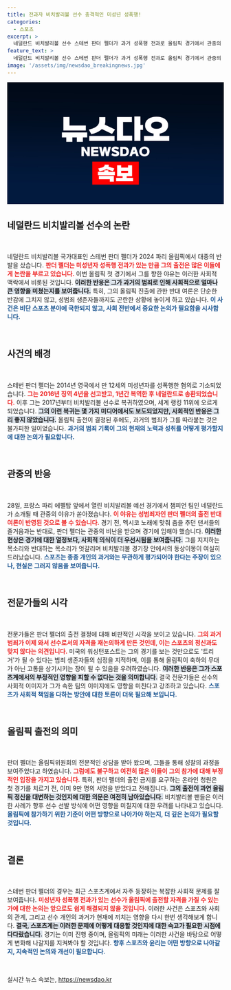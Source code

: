 ```yaml
---
title: 전과자 비치발리볼 선수 충격적인 미성년 성폭행!
categories:
  - 스포츠
excerpt: >
  네덜란드 비치발리볼 선수 스테번 판더 펠더가 과거 성폭행 전과로 올림픽 경기에서 관중의 야유를 받았다. 그의 출전에 대한 반대 여론이 거세지며, 온라인 청원은 9만 명의 서명을 획득했다.
feature_text: >
  네덜란드 비치발리볼 선수 스테번 판더 펠더가 과거 성폭행 전과로 올림픽 경기에서 관중의 야유를 받았다. 그의 출전에 대한 반대 여론이 거세지며, 온라인 청원은 9만 명의 서명을 획득했다.
image: '/assets/img/newsdao_breakingnews.jpg'
---
```


<p><img src="/assets/img/newsdao_breakingnews.jpg" alt="bookingtag 속보" /></p>

<h2 data-ke-size="size26">네덜란드 비치발리볼 선수의 논란</h2>

<p data-ke-size="size16">&nbsp;</p>

<p>네덜란드 비치발리볼 국가대표인 스테번 판더 펠더가 2024 파리 올림픽에서 대중의 반발을 샀습니다. <b><span style="color: #ee2323;">판더 펠더는 미성년자 성폭행 전과가 있는 만큼 그의 출전은 많은 이들에게 논란을 부르고 있습니다.</span></b> 이번 올림픽 첫 경기에서 그를 향한 야유는 이러한 사회적 맥락에서 비롯된 것입니다. <b><span style="background-color: #21538527;">이러한 반응은 그가 과거의 범죄로 인해 사회적으로 얼마나 큰 영향을 미쳤는지를 보여줍니다.</span></b> 특히, 그의 올림픽 진출에 관한 반대 여론은 단순한 반감에 그치지 않고, 성범죄 생존자들까지도 곤란한 상황에 놓이게 하고 있습니다. <b><span style="color: #1a5490;">이 사건은 비단 스포츠 분야에 국한되지 않고, 사회 전반에서 중요한 논의가 필요함을 시사합니다.</span></b></p>

<p data-ke-size="size16">&nbsp;</p>

<h2 data-ke-size="size26">사건의 배경</h2>

<p data-ke-size="size16">&nbsp;</p>

<p>스테번 판더 펠더는 2014년 영국에서 만 12세의 미성년자를 성폭행한 혐의로 기소되었습니다. <b><span style="color: #ee2323;">그는 2016년 징역 4년을 선고받고, 1년간 복역한 후 네덜란드로 송환되었습니다.</span></b> 이후 그는 2017년부터 비치발리볼 선수로 복귀하였으며, 세계 랭킹 11위에 오르게 되었습니다. <b><span style="background-color: #21538527;">그의 이런 복귀는 몇 가지 미디어에서도 보도되었지만, 사회적인 반응은 그리 좋지 않았습니다.</span></b> 올림픽 출전이 결정된 후에도, 과거의 범죄가 그를 따라붙는 것은 불가피한 일이었습니다. <b><span style="color: #1a5490;">과거의 범죄 기록이 그의 현재의 노력과 성취를 어떻게 평가할지에 대한 논의가 필요합니다.</span></b></p>

<p data-ke-size="size16">&nbsp;</p>

<h2 data-ke-size="size26">관중의 반응</h2>

<p data-ke-size="size16">&nbsp;</p>

<p>28일, 프랑스 파리 에펠탑 앞에서 열린 비치발리볼 예선 경기에서 챔피언 팀인 네덜란드가 소개될 때 관중의 야유가 쏟아졌습니다. <b><span style="color: #ee2323;">이 야유는 성범죄자인 판더 펠더의 출전 반대 여론이 반영된 것으로 볼 수 있습니다.</span></b> 경기 전, 멕시코 노래에 맞춰 춤을 추던 댄서들의 즐거움과는 반대로, 판더 펠더는 관중의 비난을 받으며 경기에 임해야 했습니다. <b><span style="background-color: #21538527;">이러한 현상은 경기에 대한 열정보다, 사회적 의식이 더 우선시됨을 보여줍니다.</span></b> 그를 지지하는 목소리와 반대하는 목소리가 엇갈리며 비치발리볼 경기장 안에서의 동상이몽이 여실히 드러났습니다. <b><span style="color: #1a5490;">스포츠는 종종 개인의 과거와는 무관하게 평가되어야 한다는 주장이 있으나, 현실은 그러지 않음을 보여줍니다.</span></b></p>

<p data-ke-size="size16">&nbsp;</p>

<h2 data-ke-size="size26">전문가들의 시각</h2>

<p data-ke-size="size16">&nbsp;</p>

<p>전문가들은 판더 펠더의 출전 결정에 대해 비판적인 시각을 보이고 있습니다. <b><span style="color: #ee2323;">그의 과거 범죄가 이제 와서 선수로서의 자격을 재논의하게 만든 것인데, 이는 스포츠의 정신과도 맞지 않다는 의견입니다.</span></b> 미국의 워싱턴포스트는 그의 경기를 보는 것만으로도 '트리거'가 될 수 있다는 범죄 생존자들의 심정을 지적하며, 이를 통해 올림픽이 축하의 무대가 아닌 고통을 상기시키는 장이 될 수 있음을 우려하였습니다. <b><span style="background-color: #21538527;">이러한 반응은 그가 스포츠계에서의 부정적인 영향을 피할 수 없다는 것을 의미합니다.</span></b> 결국 전문가들은 선수의 사회적 이미지가 그가 속한 팀의 이미지에도 영향을 미친다고 강조하고 있습니다. <b><span style="color: #1a5490;">스포츠가 사회적 책임을 다하는 방안에 대한 토론이 더욱 필요해 보입니다.</span></b></p>

<p data-ke-size="size16">&nbsp;</p>

<h2 data-ke-size="size26">올림픽 출전의 의미</h2>

<p data-ke-size="size16">&nbsp;</p>

<p>판더 펠더는 올림픽위원회의 전문적인 상담을 받아 왔으며, 그들을 통해 성찰의 과정을 보여주었다고 하였습니다. <b><span style="color: #ee2323;">그럼에도 불구하고 여전히 많은 이들이 그의 참가에 대해 부정적인 입장을 가지고 있습니다.</span></b> 특히, 판더 펠더의 출전 금지를 요구하는 온라인 청원은 첫 경기를 치르기 전, 이미 9만 명의 서명을 받았다고 전해집니다. <b><span style="background-color: #21538527;">그의 출전이 과연 올림픽 정신을 대변하는 것인지에 대한 의문은 여전히 남아있습니다.</span></b> 비치발리볼 팬들은 이러한 사례가 향후 선수 선발 방식에 어떤 영향을 미칠지에 대한 우려를 나타내고 있습니다. <b><span style="color: #1a5490;">올림픽에 참가하기 위한 기준이 어떤 방향으로 나아가야 하는지, 더 깊은 논의가 필요할 것입니다.</span></b></p>

<p data-ke-size="size16">&nbsp;</p>

<h2 data-ke-size="size26">결론</h2>

<p data-ke-size="size16">&nbsp;</p>

<p>스테번 판더 펠더의 경우는 최근 스포츠계에서 자주 등장하는 복잡한 사회적 문제를 잘 보여줍니다. <b><span style="color: #ee2323;">미성년자 성폭행 전과가 있는 선수가 올림픽에 출전할 자격을 가질 수 있는가에 대한 논의는 앞으로도 쉽게 해결되지 않을 것입니다.</span></b> 이러한 사건은 스포츠와 사회의 관계, 그리고 선수 개인의 과거가 현재에 끼치는 영향을 다시 한번 생각해보게 합니다. <b><span style="background-color: #21538527;">결국, 스포츠계는 이러한 문제에 어떻게 대응할 것인지에 대한 숙고가 필요한 시점에 다다랐습니다.</span></b> 경기는 이미 진행 중이며, 올림픽의 미래는 이러한 사건을 바탕으로 어떻게 변화해 나갈지를 지켜봐야 할 것입니다. <b><span style="color: #1a5490;">향후 스포츠와 윤리는 어떤 방향으로 나아갈지, 지속적인 논의와 개선이 필요합니다.</span></b></p>

<p data-ke-size="size16">&nbsp;</p>
실시간 뉴스 속보는, <a href="https://newsdao.kr" rel="dofollow">https://newsdao.kr</a>


